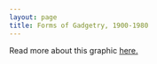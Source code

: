 ```yaml
---
layout: page
title: Forms of Gadgetry, 1900-1980
---
```


Read more about this graphic [here.](/about)

<div class="flourish-embed" data-src="visualisation/20027" style="max-width: 725px; max-height: 725px"></div><script src="https://public.flourish.studio/resources/embed.js"></script>
